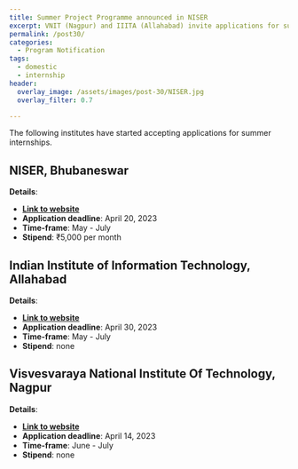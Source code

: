 ```yaml
---
title: Summer Project Programme announced in NISER
excerpt: VNIT (Nagpur) and IIITA (Allahabad) invite applications for summer internship program
permalink: /post30/
categories:
  - Program Notification
tags:
  - domestic
  - internship
header:
  overlay_image: /assets/images/post-30/NISER.jpg
  overlay_filter: 0.7

---
```


The following institutes have started accepting applications for summer internships.

## NISER, Bhubaneswar

**Details**:
- [**Link to website**](https://www.niser.ac.in/sps/scholarship/summer-project-programme-2023)
- **Application deadline**: April 20, 2023
- **Time-frame**: May - July
- **Stipend**: ₹5,000 per month

## Indian Institute of Information Technology, Allahabad

**Details**:
- [**Link to website**](https://internship.iiita.ac.in/)
- **Application deadline**: April 30, 2023
- **Time-frame**: May - July
- **Stipend**: none

## Visvesvaraya National Institute Of Technology, Nagpur

**Details**:
- [**Link to website**](https://vnit.ac.in/index.php/sip/)
- **Application deadline**: April 14, 2023
- **Time-frame**: June - July
- **Stipend**: none
